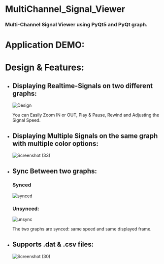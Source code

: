 # MultiChannel_Signal_Viewer
### Multi-Channel Signal Viewer using PyQt5 and PyQt graph.

# Application DEMO:



# Design & Features:
- ## Displaying Realtime-Signals on two different graphs: 

  ![Design](https://github.com/mohandemadx/MultiChannel_Signal_Viewer/assets/102548631/7d5d08a3-397b-43f5-a4fa-f79d4dc6bdfa)

  You can Easily Zoom IN or OUT, Play & Pause, Rewind and Adjusting the Signal Speed.

- ## Displaying Multiple Signals on the same graph with multiple color options:

  ![Screenshot (33)](https://github.com/mohandemadx/MultiChannel_Signal_Viewer/assets/102548631/8d100190-1dc4-4ea1-8b6b-7d1c0f4b623b)

- ## Sync Between two graphs:
  ### Synced
  ![synced](https://github.com/mohandemadx/MultiChannel_Signal_Viewer/assets/102548631/3b0aeee4-58c9-4929-b825-89c768bf01c0) 

  ### Unsynced:
  ![unsync](https://github.com/mohandemadx/MultiChannel_Signal_Viewer/assets/102548631/668d66ed-86df-4746-aa0c-9af546edccfe)

  The two graphs are synced: same speed and same displayed frame.

- ## Supports .dat & .csv files:

  ![Screenshot (30)](https://github.com/mohandemadx/MultiChannel_Signal_Viewer/assets/102548631/86cd723b-01f0-42e8-a921-be3f88e59fe2)
